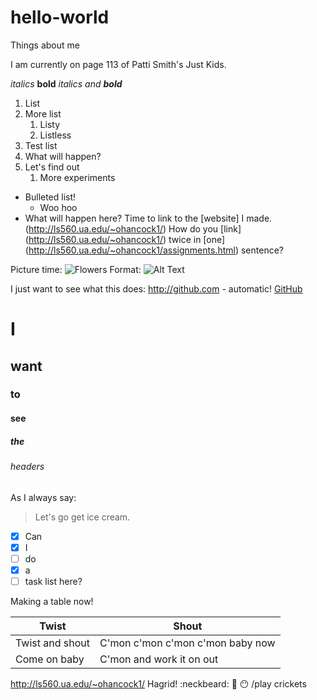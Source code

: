 # hello-world
Things about me

I am currently on page 113 of Patti Smith's Just Kids. 

*italics*
**bold**
_italics and **bold**_
1. List
1. More list
   1. Listy
   1. Listless
1. Test list
  1. What will happen?
  1. Let's find out
     1. More experiments
* Bulleted list!
  * Woo hoo
 * What will happen here?
Time to link to the [website] I made. (http://ls560.ua.edu/~ohancock1/)
How do you [link] (http://ls560.ua.edu/~ohancock1/) twice in [one] (http://ls560.ua.edu/~ohancock1/assignments.html) sentence?

Picture time:
![Flowers](flowers.jpg)
Format: ![Alt Text](url)

I just want to see what this does:
http://github.com - automatic!
[GitHub](http://github.com)

# I
## want
### to 
#### see
##### the 
###### headers

As I always say:
> Let's go get ice 
> cream.

- [x] Can
- [x] I 
- [ ] do
- [x] a
- [ ] task list here?

Making a table now!

Twist | Shout
----- | -----
Twist and shout | C'mon c'mon c'mon c'mon baby now
Come on baby | C'mon and work it on out

http://ls560.ua.edu/~ohancock1/
Hagrid! :neckbeard: :metal: :no_mouth: /play crickets
